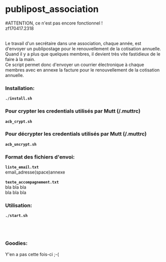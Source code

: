 # publipost_association


#ATTENTION, ce n'est pas encore fonctionnel !<br>
zf170417.2318
<br>
<br>

Le travail d'un secrétaire dans une association, chaque année, est d'envoyer un publipostage pour le renouvellement de la cotisation annuelle.
<br>
Quand il y a plus que quelques membres, il devient très vite fastidieux de le faire à la main.
<br>
Ce script permet donc d'envoyer un courrier électronique à chaque membres avec en annexe la facture pour le renouvellement de la cotisation annuelle.
<br>
### Installation:
**``./install.sh``**

### Pour crypter les credentials utilisés par Mutt (/.muttrc)
**``acb_crypt.sh``**

### Pour décrypter les credentials utilisés par Mutt (/.muttrc)
**``acb_uncrypt.sh``**

### Format des fichiers d'envoi:
**``liste_email.txt``**<br>
email_adresse(space)annexe<br>
<br>
**``texte_accompagnement.txt``**<br>
bla bla bla<br>
bla bla bla<br>

### Utilisation:
**``./start.sh``**


<br><br>

### Goodies:
Y'en a pas cette fois-ci ;-(

